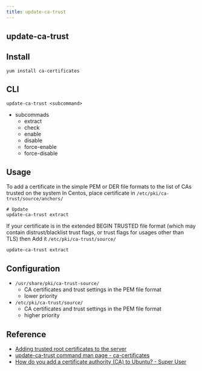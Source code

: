 ```yaml
---
title: update-ca-trust
---
```


## update-ca-trust

## Install

```
yum install ca-certificates
```


## CLI

```
update-ca-trust <subcommand>
```

- subcommads
    - extract
    - check
    - enable
    - disable
    - force-enable
    - force-disable

## Usage

To add a certificate in the simple PEM or DER file formats to the list of CAs trusted on the system
In Centos, place certificate in `/etc/pki/ca-trust/source/anchors/`

```
# Update 
update-ca-trust extract
```

If your certificate is in the extended BEGIN TRUSTED file format (which may contain distrust/blacklist trust flags, or trust flags for usages other than TLS) then
Add it `/etc/pki/ca-trust/source/`

```
update-ca-trust extract
```

## Configuration

- `/usr/share/pki/ca-trust-source/`
    - CA certificates and trust settings in the PEM file format
    - lower priority
- `/etc/pki/ca-trust/source/`
    - CA certificates and trust settings in the PEM file format
    - higher priority


## Reference
- [Adding trusted root certificates to the server](https://manuals.gfi.com/en/kerio/connect/content/server-configuration/ssl-certificates/adding-trusted-root-certificates-to-the-server-1605.html)
- [update\-ca\-trust command man page \- ca\-certificates](https://www.mankier.com/8/update-ca-trust)
- [How do you add a certificate authority \(CA\) to Ubuntu? \- Super User](https://superuser.com/questions/437330/how-do-you-add-a-certificate-authority-ca-to-ubuntu)
